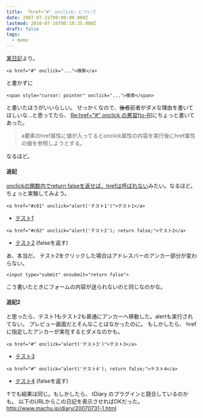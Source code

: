 ```yaml
---
title: 「href="#" onclick」について
date: 2007-07-31T00:00:00.000Z
lastmod: 2010-07-16T00:18:35.000Z
draft: false
tags:
  - memo
---
```


[某日記](http://diary.imou.to/~AoiMoe/2007.07/late.html#2007.07.24_s02)より。

```
<a href="#" onclick="...">検索</a>
```

と書かずに

```
<span style="cursor: pointer" onclick="...">検索</span>
```

と書いたほうがいいらしい。 せっかくなので、~~後者~~前者がダメな理由を書いてほしいな…と思ってたら、 [Re:href="#" onclick の悪習\[to-R\]](http://blog.webcreativepark.net/2007/08/01-135601.html)にちょっと書いてあった。

> a要素のhref属性に値が入ってるとonclick属性の内容を実行後にhref属性の値を参照しようとする。

なるほど。

#### 追記

[onclickの関数内でreturn falseを返せば、hrefは呼ばれない](https://www.machu.jp/diary/20070731.html#c02 "\[ハタ] onclickの関数内でreturn falseを返せば、hrefは呼ばれないんじゃないですかねー")みたい。なるほど。 ちょっと実験してみよう。

```
<a href="#c01" onclick="alert('テスト1')">テスト1</a>
```

* [テスト1](#c01)

```
<a href="#c02" onclick="alert('テスト2'); return false;">テスト2</a>
```

* [テスト2](#c02) (falseを返す)

あ、本当だ。 テスト2をクリックした場合はアドレスバーのアンカー部分が変わらない。

```
<input type="submit" onsubmit="return false">
```

こう書いたときにフォームの内容が送られないのと同じなのかな。

#### 追記2

と思ったら、テスト1もテスト2も普通にアンカーへ移動した。alertも実行されてない。 プレビュー画面だとそんなことはなかったのに。 もしかしたら、 href に指定したアンカーが実在するとダメなのかも。

```
<a href="#" onclick="alert('テスト3')">テスト3</a>
```

* [テスト3](#)

```
<a href="#" onclick="alert('テスト4'); return false;">テスト4</a>
```

* [テスト4](#) (falseを返す)

↑でも結果は同じ。もしかしたら、 tDiary のプラグインと競合しているのかも。 以下のURLからこの日記を表示させればOKだった。 <http://www.machu.jp/diary/20070731-1.html>
